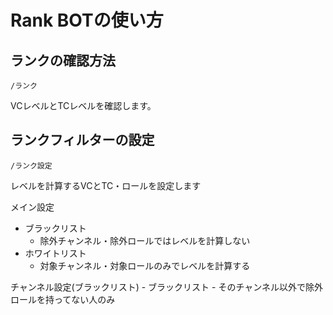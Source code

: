 # Rank BOTの使い方

## ランクの確認方法

`/ランク`

VCレベルとTCレベルを確認します。

## ランクフィルターの設定

`/ランク設定`

レベルを計算するVCとTC・ロールを設定します

メイン設定
- ブラックリスト
    - 除外チャンネル・除外ロールではレベルを計算しない
- ホワイトリスト
    - 対象チャンネル・対象ロールのみでレベルを計算する

チャンネル設定(ブラックリスト)
    - ブラックリスト
        - そのチャンネル以外で除外ロールを持ってない人のみ
